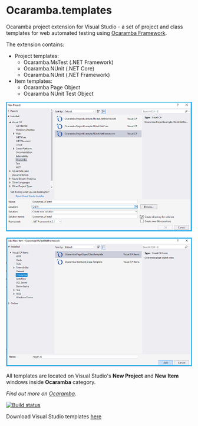 # Ocaramba.templates
Ocaramba project extension for Visual Studio - a set of project and class templates for web automated testing using [Ocaramba Framework](https://github.com/ObjectivityLtd/Ocaramba).

The extension contains:

- Project templates:
  - Ocaramba.MsTest (.NET Framework)
  - Ocaramba.NUnit (.NET Core)
  - Ocaramba.NUnit (.NET Framework)
- Item templates:
  - Ocaramba Page Object
  - Ocaramba NUnit Test Object

![Add New Project window](images/new-project.png)

![Add New Item window](images/new-item.png)

All templates are located on Visual Studio's **New Project** and **New Item** windows inside **Ocaramba** category.

*Find out more on [Ocaramba](https://github.com/ObjectivityLtd/Ocaramba).*

[![Build status](https://ci.appveyor.com/api/projects/status/1rge2tva73nlfvm2?svg=true)](https://ci.appveyor.com/project/ObjectivityAdminsTeam/ocaramba-templates)

Download Visual Studio templates [here](https://ci.appveyor.com/project/ObjectivityAdminsTeam/ocaramba-templates/build/artifacts )
